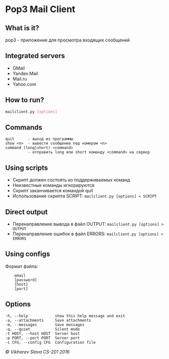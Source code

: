 Pop3 Mail Client
================

What is it?
-----------
pop3 - приложение для просмотра входящих сообщений

Integrated servers
------------------
+ GMail
+ Yandex.Mail
+ Mail.ru
+ Yahoo.com

How to run?
-----------
```bash
mailclient.py [options]
```

Commands
--------
```
quit      - выход из программы
show <n>  - вывести сообщение под номером <n>
command (long|short) <command>
          - отправить long или short команду <command> на сервер
```

Using scripts
-------------
+ Скрипт должен состоять из поддерживаемых команд
+ Неизвестные команды игнорируются
+ Скрипт заканчивается командой quit
+ Использование скрипта SCRIPT:
    ```mailclient.py [options] < SCRIPT```

Direct output
-------------
+ Перенаправление вывода в файл OUTPUT:
    ```mailclient.py [options] > OUTPUT```
+ Перенаправление ошибок в файл ERRORS:
    ```mailclient.py [options] > ERRORS```
    
Using configs
-------------
Формат файла:
```
    email
    [password]
    [host]
    [port]
```

Options
-------
```
-h, --help            show this help message and exit
-a, --attachments     Save attachments
-m, --messages        Save messages
-q, --quiet           Silent mode
-t HOST, --host HOST  Server host
-p PORT, --port PORT  Server port
-c CFG, --config CFG  Configuration file
```

*&copy; Vikharev Slava CS-201 2016*
